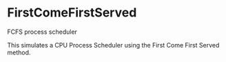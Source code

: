 # FirstComeFirstServed
FCFS process scheduler

This simulates a CPU Process Scheduler using the First Come First Served method.  
